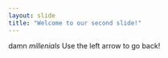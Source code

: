 ```yaml
---
layout: slide
title: "Welcome to our second slide!"
---
```

damn *millenials*
Use the left arrow to go back!
